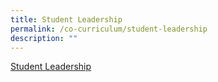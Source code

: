 ```yaml
---
title: Student Leadership
permalink: /co-curriculum/student-leadership
description: ""
---
```

[Student Leadership](/files/Student-Leadership.pdf)

